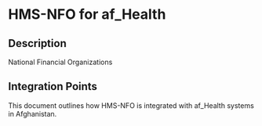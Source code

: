 # HMS-NFO for af_Health

## Description

National Financial Organizations

## Integration Points

This document outlines how HMS-NFO is integrated with af_Health systems in Afghanistan.
